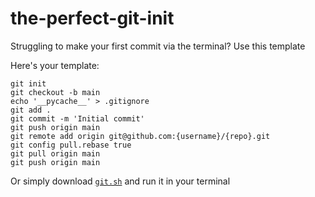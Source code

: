 # the-perfect-git-init
Struggling to make your first commit via the terminal? Use this template

Here's your template:
```
git init
git checkout -b main
echo '__pycache__' > .gitignore
git add . 
git commit -m 'Initial commit'
git push origin main
git remote add origin git@github.com:{username}/{repo}.git
git config pull.rebase true
git pull origin main
git push origin main
```

Or simply download [`git.sh`](https://github.com/DevBhuyan/the-perfect-git-init/releases/download/publish/git.sh) and run it in your terminal
